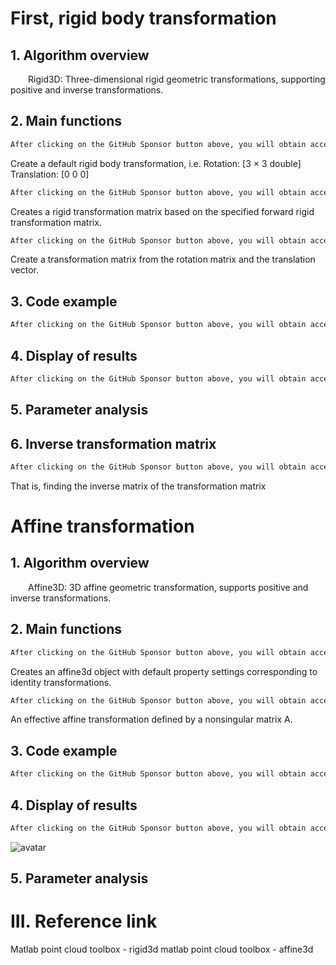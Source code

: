 #  First, rigid body transformation 

##  1. Algorithm overview 

   Rigid3D: Three-dimensional rigid geometric transformations, supporting positive and inverse transformations. 

##  2. Main functions 

  ```python  
After clicking on the GitHub Sponsor button above, you will obtain access permissions to my private code repository ( https://github.com/slowlon/my_code_bar ) to view this blog code. By searching the code number of this blog, you can find the code you need, code number is: 2024020309574580268
  ```  
 Create a default rigid body transformation, i.e. Rotation: [3 × 3 double] Translation: [0 0 0] 

  ```python  
After clicking on the GitHub Sponsor button above, you will obtain access permissions to my private code repository ( https://github.com/slowlon/my_code_bar ) to view this blog code. By searching the code number of this blog, you can find the code you need, code number is: 2024020309574580268
  ```  
 Creates a rigid transformation matrix based on the specified forward rigid transformation matrix. 

  ```python  
After clicking on the GitHub Sponsor button above, you will obtain access permissions to my private code repository ( https://github.com/slowlon/my_code_bar ) to view this blog code. By searching the code number of this blog, you can find the code you need, code number is: 2024020309574580268
  ```  
 Create a transformation matrix from the rotation matrix and the translation vector. 

##  3. Code example 

  ```python  
After clicking on the GitHub Sponsor button above, you will obtain access permissions to my private code repository ( https://github.com/slowlon/my_code_bar ) to view this blog code. By searching the code number of this blog, you can find the code you need, code number is: 2024020309574580268
  ```  
##  4. Display of results 

  ```python  
After clicking on the GitHub Sponsor button above, you will obtain access permissions to my private code repository ( https://github.com/slowlon/my_code_bar ) to view this blog code. By searching the code number of this blog, you can find the code you need, code number is: 2024020309574580268
  ```  
##  5. Parameter analysis 

##  6. Inverse transformation matrix 

  ```python  
After clicking on the GitHub Sponsor button above, you will obtain access permissions to my private code repository ( https://github.com/slowlon/my_code_bar ) to view this blog code. By searching the code number of this blog, you can find the code you need, code number is: 2024020309574580268
  ```  
 That is, finding the inverse matrix of the transformation matrix 

#  Affine transformation 

##  1. Algorithm overview 

   Affine3D: 3D affine geometric transformation, supports positive and inverse transformations. 

##  2. Main functions 

  ```python  
After clicking on the GitHub Sponsor button above, you will obtain access permissions to my private code repository ( https://github.com/slowlon/my_code_bar ) to view this blog code. By searching the code number of this blog, you can find the code you need, code number is: 2024020309574580268
  ```  
 Creates an affine3d object with default property settings corresponding to identity transformations. 

  ```python  
After clicking on the GitHub Sponsor button above, you will obtain access permissions to my private code repository ( https://github.com/slowlon/my_code_bar ) to view this blog code. By searching the code number of this blog, you can find the code you need, code number is: 2024020309574580268
  ```  
 An effective affine transformation defined by a nonsingular matrix A. 

##  3. Code example 

  ```python  
After clicking on the GitHub Sponsor button above, you will obtain access permissions to my private code repository ( https://github.com/slowlon/my_code_bar ) to view this blog code. By searching the code number of this blog, you can find the code you need, code number is: 2024020309574580268
  ```  
##  4. Display of results 

  ```python  
After clicking on the GitHub Sponsor button above, you will obtain access permissions to my private code repository ( https://github.com/slowlon/my_code_bar ) to view this blog code. By searching the code number of this blog, you can find the code you need, code number is: 2024020309574580268
  ```  
 ![avatar]( 11717ef6aaf34abea1effc83b245d3db.png) 

##  5. Parameter analysis 

#  III. Reference link 

 Matlab point cloud toolbox - rigid3d matlab point cloud toolbox - affine3d 

